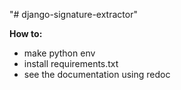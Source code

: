 "# django-signature-extractor" 

**How to:**
- make python env
- install requirements.txt
- see the documentation using redoc
